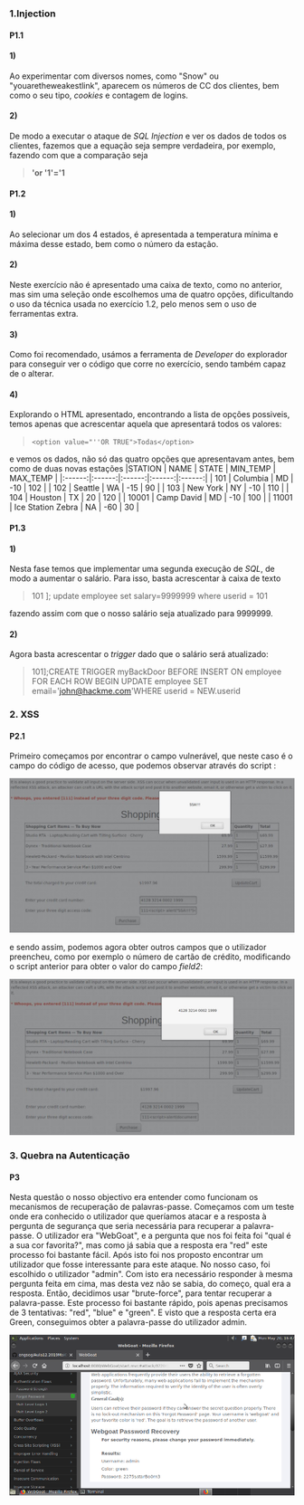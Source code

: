 
### 1.Injection

#### P1.1

#### 1)
Ao experimentar com diversos nomes, como "Snow" ou "youaretheweakestlink", aparecem os números de CC dos clientes, bem como o seu tipo, *cookies* e contagem de logins.

#### 2)
De modo a executar o ataque de *SQL Injection* e ver os dados de todos os clientes, fazemos que a equação seja sempre verdadeira, por exemplo, fazendo com que a comparação seja 

> **'or '1'='1**

#### P1.2

#### 1)
Ao selecionar um dos 4 estados, é apresentada a temperatura mínima e máxima desse estado, bem como o número da estação.

#### 2)
Neste exercício não é apresentado uma caixa de texto, como no anterior, mas sim uma seleção onde escolhemos uma de quatro opções, dificultando o uso da técnica usada no exercício 1.2, pelo menos sem o uso de ferramentas extra.

#### 3)
Como foi recomendado, usámos a ferramenta de *Developer* do explorador para conseguir ver o código que corre no exercício, sendo também capaz de o alterar.

#### 4)
Explorando o HTML apresentado, encontrando a lista de opções possiveis, temos apenas que acrescentar aquela que apresentará todos os valores: 
> `<option value="''OR TRUE">Todas</option>`

 e vemos os dados, não só das quatro opções que apresentavam antes, bem como de duas novas estações
|STATION |	NAME |	STATE |	MIN_TEMP |	MAX_TEMP |
|:------:|:------:|:------:|:------:|:------:|
| 101	| Columbia	| MD	| -10	| 102 |
| 102	| Seattle	| WA	| -15	| 90 |
| 103	| New York	| NY	| -10	| 110 |
| 104	| Houston	| TX	| 20	| 120 |
| 10001	| Camp David	| MD	| -10	| 100 |
| 11001	| Ice Station Zebra	| NA	| -60	| 30 |


#### P1.3

#### 1)
Nesta fase temos que implementar uma segunda execução de *SQL*, de modo a aumentar o salário. Para isso, basta acrescentar à caixa de texto 

> 101 ]; update employee set salary=9999999 where userid = 101

fazendo assim com que o nosso salário seja atualizado para 9999999.


#### 2)
Agora basta acrescentar o *trigger* dado que o salário será atualizado:

> 101];CREATE TRIGGER myBackDoor BEFORE INSERT ON employee FOR EACH ROW BEGIN UPDATE employee SET email='john@hackme.com'WHERE userid = NEW.userid


### 2. XSS

#### P2.1

Primeiro começamos por encontrar o campo vulnerável, que neste caso é o campo do código de acesso, que podemos observar através do script *<script> alert("SSA!!!")</script>* :

![](./imagens_p2/2_1.JPG)

e sendo assim, podemos agora obter outros campos que o utilizador preencheu, como por exemplo o número de cartão de crédito, modificando o script anterior para obter o valor do campo *field2*:

![](./imagens_p2/2_2.JPG)
### 3. Quebra na Autenticação

#### P3

Nesta questão o nosso objectivo era entender como funcionam os mecanismos de recuperação de palavras-passe.
Começamos com um teste onde era conhecido o utilizador que queríamos atacar e a resposta à pergunta de segurança que seria necessária para recuperar a palavra-passe. O utilizador era "WebGoat", e a pergunta que nos foi feita foi "qual é a sua cor favorita?", mas como já sabia que a resposta era "red" este processo foi bastante fácil.
Após isto foi nos proposto encontrar um utilizador que fosse interessante para este ataque. No nosso caso, foi escolhido o utilizador "admin". Com isto era necessário responder à mesma pergunta feita em cima, mas desta vez não se sabia, do começo, qual era a resposta. Então, decidimos usar "brute-force", para tentar recuperar a palavra-passe. Este processo foi bastante rápido, pois apenas precisamos de 3 tentativas: "red", "blue" e "green". E visto que a resposta certa era Green, conseguimos obter a palavra-passe do utilizador admin.

![](./imagens_p3/admin.png)
